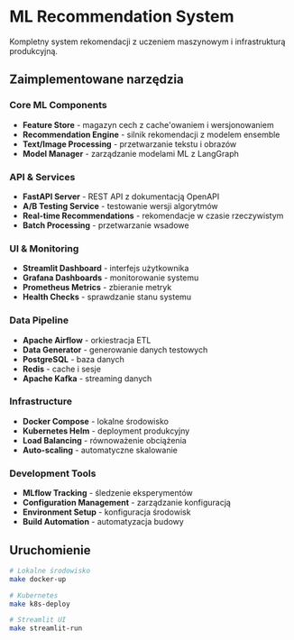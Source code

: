 # ML Recommendation System

Kompletny system rekomendacji z uczeniem maszynowym i infrastrukturą produkcyjną.

## Zaimplementowane narzędzia

### Core ML Components
- **Feature Store** - magazyn cech z cache'owaniem i wersjonowaniem
- **Recommendation Engine** - silnik rekomendacji z modelem ensemble
- **Text/Image Processing** - przetwarzanie tekstu i obrazów
- **Model Manager** - zarządzanie modelami ML z LangGraph

### API & Services
- **FastAPI Server** - REST API z dokumentacją OpenAPI
- **A/B Testing Service** - testowanie wersji algorytmów
- **Real-time Recommendations** - rekomendacje w czasie rzeczywistym
- **Batch Processing** - przetwarzanie wsadowe

### UI & Monitoring
- **Streamlit Dashboard** - interfejs użytkownika
- **Grafana Dashboards** - monitorowanie systemu
- **Prometheus Metrics** - zbieranie metryk
- **Health Checks** - sprawdzanie stanu systemu

### Data Pipeline
- **Apache Airflow** - orkiestracja ETL
- **Data Generator** - generowanie danych testowych
- **PostgreSQL** - baza danych
- **Redis** - cache i sesje
- **Apache Kafka** - streaming danych

### Infrastructure
- **Docker Compose** - lokalne środowisko
- **Kubernetes Helm** - deployment produkcyjny
- **Load Balancing** - równoważenie obciążenia
- **Auto-scaling** - automatyczne skalowanie

### Development Tools
- **MLflow Tracking** - śledzenie eksperymentów
- **Configuration Management** - zarządzanie konfiguracją
- **Environment Setup** - konfiguracja środowisk
- **Build Automation** - automatyzacja budowy

## Uruchomienie

```bash
# Lokalne środowisko
make docker-up

# Kubernetes
make k8s-deploy

# Streamlit UI
make streamlit-run
```